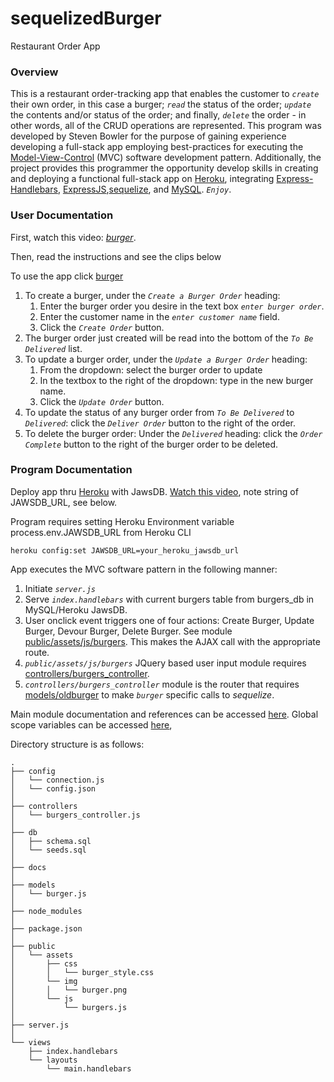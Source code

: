 # sequelizedBurger
Restaurant Order App

### Overview
This is a restaurant order-tracking app that enables the customer to _*`create`*_ their own order, in this case a burger; _*`read`*_ the status of the order; _*`update`*_ the contents and/or status of the order; and finally, _*`delete`*_ the order - in other words, all of the CRUD operations are represented.   This program was developed by Steven Bowler for the purpose of gaining experience developing a full-stack app employing best-practices for executing the [Model-View-Control](https://en.wikipedia.org/wiki/Model%E2%80%93view%E2%80%93controller) (MVC) software development pattern.  Additionally, the project provides this programmer the opportunity develop skills in creating and deploying a functional full-stack app on [Heroku](https://www.heroku.com), integrating [Express-Handlebars](https://www.npmjs.com/package/express-handlebars), [ExpressJS](https://www.npmjs.com/package/expressjs),[sequelize](https://www.npmjs.com/package/sequelize), and [MySQL](https://www.npmjs.com/package/mysql). _*`Enjoy`*_.


### User Documentation

First, watch this video: _*[burger](https://drive.google.com/file/d/1aaV586emAS9yznHqatfBParYsV_apiiC/view)*_.

Then, read the instructions and see the clips below

To use the app click [burger](https://protected-hollows-73924.herokuapp.com/)
1. To create a burger, under the _*`Create a Burger Order`*_ heading: 
    1. Enter the burger order you desire in the text box _*`enter burger order`*_.
    2. Enter the customer name in the _*`enter customer name`*_ field. 
    3. Click the  _*`Create Order`*_ button.
2. The burger order just created will be read into the bottom of the _*`To Be Delivered`*_ list.
3. To update a burger order, under the _*`Update a Burger Order`*_ heading:
    1. From the dropdown: select the burger order to update
    2. In the textbox to the right of the dropdown: type in the new burger name.
    3. Click the _*`Update Order`*_ button.
4. To update the status of any burger order from _*`To Be Delivered`*_ to _*`Delivered`*_: click the _*`Deliver Order`*_ button to the right of the order.
5. To delete the burger order: Under the _*`Delivered`*_ heading: click the _*`Order Complete`*_ button to the right of the burger order to be deleted.


### Program Documentation
Deploy app thru [Heroku](https://www.heroku.com) with JawsDB.  [Watch this video](https://www.youtube.com/watch?v=btG3SkoNOLU&feature=youtu.be&list=PLOFmg4xbN_TPrB6w4rThsFanVxJI_SfER), note string of JAWSDB_URL, see below.

Program requires setting Heroku Environment variable process.env.JAWSDB_URL from Heroku CLI
````
heroku config:set JAWSDB_URL=your_heroku_jawsdb_url
````

App executes the MVC software pattern in the following manner:
1. Initiate _*`server.js`*_
2. Serve _*`index.handlebars`*_ with current burgers table from burgers_db in MySQL/Heroku JawsDB.
3. User onclick event triggers one of four actions: Create Burger, Update Burger, Devour Burger, Delete Burger. See module [public/assets/js/burgers](https://stevenbowler.github.io/burger/docs/module-public_assets_js_burgers.html).  This makes the AJAX call with the appropriate route.
4. _*`public/assets/js/burgers`*_ JQuery based user input module requires [controllers/burgers_controller](https://stevenbowler.github.io/burger/docs/module-controllers_burgers_controller.html).
5. _*`controllers/burgers_controller`*_ module is the router that requires [models/oldburger](https://stevenbowler.github.io/burger/docs/module-models_oldburger.html) to make _*`burger`*_ specific calls to _*sequelize*_.  


Main module documentation and references can be accessed [here](https://stevenbowler.github.io/sequelizedBurger/docs/index.html).  Global scope variables can be accessed [here](https://stevenbowler.github.io/sequelizedBurger/docs/global.html), 



Directory structure is as follows:

```
.
├── config
│   └── connection.js
│   └── config.json
│ 
├── controllers
│   └── burgers_controller.js
│
├── db
│   ├── schema.sql
│   └── seeds.sql
│
├── docs
│
├── models
│   └── burger.js
│ 
├── node_modules
│ 
├── package.json
│
├── public
│   └── assets
│       ├── css
│       │   └── burger_style.css
│       └── img
│       │   └── burger.png
│       └── js
│           └── burgers.js
│
├── server.js
│
└── views
    ├── index.handlebars
    └── layouts
        └── main.handlebars
```

